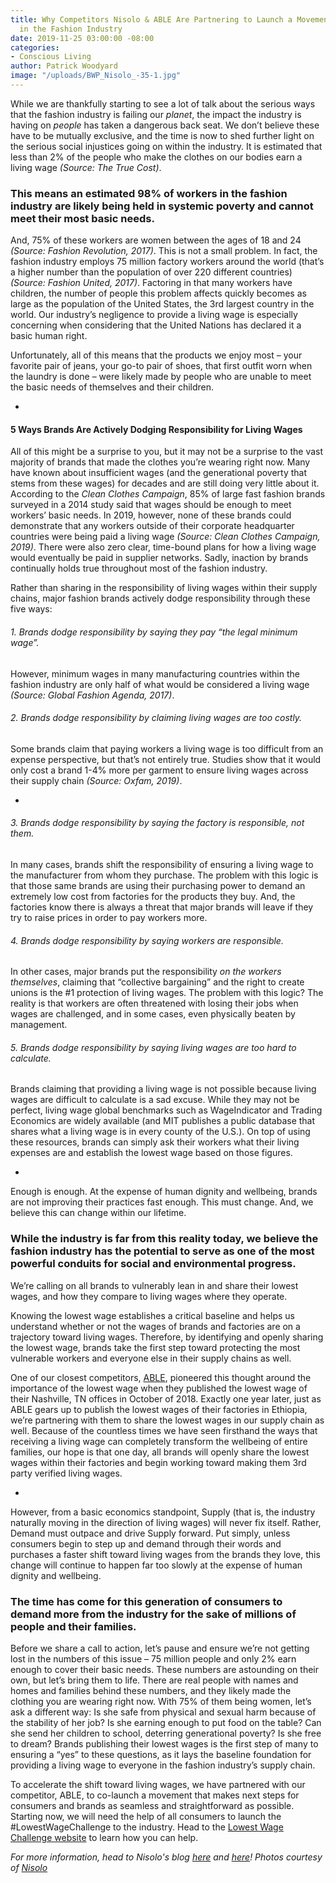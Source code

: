 ```yaml
---
title: Why Competitors Nisolo & ABLE Are Partnering to Launch a Movement of Transparency
  in the Fashion Industry
date: 2019-11-25 03:00:00 -08:00
categories:
- Conscious Living
author: Patrick Woodyard
image: "/uploads/BWP_Nisolo_-35-1.jpg"
---
```


While we are thankfully starting to see a lot of talk about the serious ways that the fashion industry is failing our _planet_, the impact the industry is having on _people_ has taken a dangerous back seat. We don’t believe these have to be mutually exclusive, and the time is now to shed further light on the serious social injustices going on within the industry. It is estimated that less than 2% of the people who make the clothes on our bodies earn a living wage _(Source: The True Cost)_. 

### This means an estimated 98% of workers in the fashion industry are likely being held in systemic poverty and cannot meet their most basic needs. 

And, 75% of these workers are women between the ages of 18 and 24 _(Source: Fashion Revolution, 2017)_. This is not a small problem. In fact, the fashion industry employs 75 million factory workers around the world (that’s a higher number than the population of over 220 different countries) _(Source: Fashion United, 2017)_. Factoring in that many workers have children, the number of people this problem affects quickly becomes as large as the population of the United States, the 3rd largest country in the world. Our industry’s negligence to provide a living wage is especially concerning when considering that the United Nations has declared it a basic human right.
 
Unfortunately, all of this means that the products we enjoy most – your favorite pair of jeans, your go-to pair of shoes, that first outfit worn when the laundry is done – were likely made by people who are unable to meet the basic needs of themselves and their children.

-
 
#### 5 Ways Brands Are Actively Dodging Responsibility for Living Wages
 
All of this might be a surprise to you, but it may not be a surprise to the vast majority of brands that made the clothes you’re wearing right now. Many have known about insufficient wages (and the generational poverty that stems from these wages) for decades and are still doing very little about it. According to the _Clean Clothes Campaign_, 85% of large fast fashion brands surveyed in a 2014 study said that wages should be enough to meet workers’ basic needs. In 2019, however, none of these brands could demonstrate that any workers outside of their corporate headquarter countries were being paid a living wage _(Source: Clean Clothes Campaign, 2019)_. There were also zero clear, time-bound plans for how a living wage would eventually be paid in supplier networks. Sadly, inaction by brands continually holds true throughout most of the fashion industry.
 
Rather than sharing in the responsibility of living wages within their supply chains, major fashion brands actively dodge responsibility through these five ways:
 
###### 1. Brands dodge responsibility by saying they pay “the legal minimum wage”. 

However, minimum wages in many manufacturing countries within the fashion industry are only half of what would be considered a living wage _(Source: Global Fashion Agenda, 2017)_.
 
###### 2. Brands dodge responsibility by claiming living wages are too costly. 

Some brands claim that paying workers a living wage is too difficult from an expense perspective, but that’s not entirely true. Studies show that it would only cost a brand 1-4% more per garment to ensure living wages across their supply chain _(Source: Oxfam, 2019)_.

-
 
###### 3. Brands dodge responsibility by saying the factory is responsible, not them. 

In many cases, brands shift the responsibility of ensuring a living wage to the manufacturer from whom they purchase. The problem with this logic is that those same brands are using their purchasing power to demand an extremely low cost from factories for the products they buy. And, the factories know there is always a threat that major brands will leave if they try to raise prices in order to pay workers more.
 
###### 4. Brands dodge responsibility by saying workers are responsible. 

In other cases, major brands put the responsibility _on the workers themselves_, claiming that “collective bargaining” and the right to create unions is the #1 protection of living wages. The problem with this logic? The reality is that workers are often threatened with losing their jobs when wages are challenged, and in some cases, even physically beaten by management. 
 
###### 5. Brands dodge responsibility by saying living wages are too hard to calculate. 

Brands claiming that providing a living wage is not possible because living wages are difficult to calculate is a sad excuse. While they may not be perfect, living wage global benchmarks such as WageIndicator and Trading Economics are widely available (and MIT publishes a public database that shares what a living wage is in every county of the U.S.). On top of using these resources, brands can simply ask their workers what their living expenses are and establish the lowest wage based on those figures. 

-

Enough is enough. At the expense of human dignity and wellbeing, brands are not improving their practices fast enough. This must change. And, we believe this can change within our lifetime. 

### While the industry is far from this reality today, we believe the fashion industry has the potential to serve as one of the most powerful conduits for social and environmental progress. 

We’re calling on all brands to vulnerably lean in and share their lowest wages, and how they compare to living wages where they operate. 

Knowing the lowest wage establishes a critical baseline and helps us understand whether or not the wages of brands and factories are on a trajectory toward living wages. Therefore, by identifying and openly sharing the lowest wage, brands take the first step toward protecting the most vulnerable workers and everyone else in their supply chains as well. 

One of our closest competitors, [ABLE](https://www.livefashionable.com/), pioneered this thought around the importance of the lowest wage when they published the lowest wage of their Nashville, TN offices in October of 2018. Exactly one year later, just as ABLE gears up to publish the lowest wages of their factories in Ethiopia, we’re partnering with them to share the lowest wages in our supply chain as well. Because of the countless times we have seen firsthand the ways that receiving a living wage can completely transform the wellbeing of entire families, our hope is that one day, all brands will openly share the lowest wages within their factories and begin working toward making them 3rd party verified living wages.

-

However, from a basic economics standpoint, Supply (that is, the industry naturally moving in the direction of living wages) will never fix itself. Rather, Demand must outpace and drive Supply forward. Put simply, unless consumers begin to step up and demand through their words and purchases a faster shift toward living wages from the brands they love, this change will continue to happen far too slowly at the expense of human dignity and wellbeing. 

### The time has come for this generation of consumers to demand more from the industry for the sake of millions of people and their families.

Before we share a call to action, let’s pause and ensure we’re not getting lost in the numbers of this issue – 75 million people and only 2% earn enough to cover their basic needs. These numbers are astounding on their own, but let’s bring them to life. There are real people with names and homes and families behind these numbers, and they likely made the clothing you are wearing right now. With 75% of them being women, let’s ask a different way: Is she safe from physical and sexual harm because of the stability of her job? Is she earning enough to put food on the table? Can she send her children to school, deterring generational poverty? Is she free to dream? Brands publishing their lowest wages is the first step of many to ensuring a “yes” to these questions, as it lays the baseline foundation for providing a living wage to everyone in the fashion industry’s supply chain.

To accelerate the shift toward living wages, we have partnered with our competitor, ABLE, to co-launch a movement that makes next steps for consumers and brands as seamless and straightforward as possible. Starting now, we will need the help of all consumers to launch the #LowestWageChallenge to the industry. Head to the [Lowest Wage Challenge website](https://www.lowestwagechallenge.com/) to learn how you can help.
 
_For more information, head to Nisolo's blog [here](https://nisolo.com/blogs/stride-sustainability/living-wages-in-the-fashion-industry) and [here](https://nisolo.com/blogs/stride-sustainability/the-lowest-wage-in-our-supply-chain)! Photos courtesy of [Nisolo](https://nisolo.com/)_